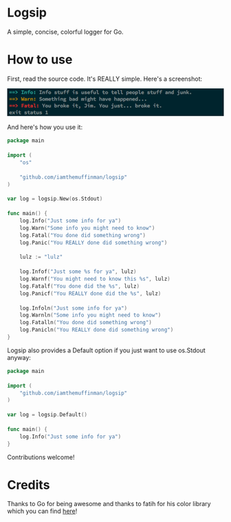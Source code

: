 # Logsip
A simple, concise, colorful logger for Go.

# How to use
First, read the source code. It's REALLY simple. Here's a screenshot:

![Just a screenshot here, nothin' to see](/screenshot.png?raw=true)

And here's how you use it:

```go
package main

import (
    "os"

    "github.com/iamthemuffinman/logsip"
)

var log = logsip.New(os.Stdout)

func main() {
    log.Info("Just some info for ya")
    log.Warn("Some info you might need to know")
    log.Fatal("You done did something wrong")
    log.Panic("You REALLY done did something wrong")
    
    lulz := "lulz"

    log.Infof("Just some %s for ya", lulz)
    log.Warnf("You might need to know this %s", lulz)
    log.Fatalf("You done did the %s", lulz)
    log.Panicf("You REALLY done did the %s", lulz)
    
    log.Infoln("Just some info for ya")
    log.Warnln("Some info you might need to know")
    log.Fatalln("You done did something wrong")
    log.Panicln("You REALLY done did something wrong")
}
```

Logsip also provides a Default option if you just want to use os.Stdout anyway:

```go
package main

import (
    "github.com/iamthemuffinman/logsip"
)

var log = logsip.Default()

func main() {
    log.Info("Just some info for ya")
}
```
Contributions welcome!

# Credits
Thanks to Go for being awesome and thanks to fatih for his color library which you can find [here](https://github.com/fatih/color)!
